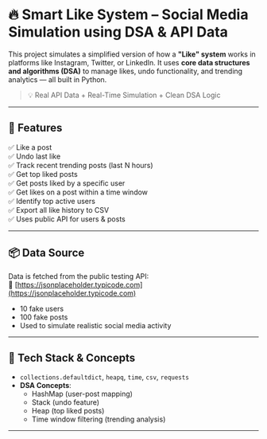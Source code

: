 # 🔥 Smart Like System – Social Media Simulation using DSA & API Data

This project simulates a simplified version of how a **"Like" system** works in platforms like Instagram, Twitter, or LinkedIn. It uses **core data structures and algorithms (DSA)** to manage likes, undo functionality, and trending analytics — all built in Python.

> 💡 Real API Data + Real-Time Simulation + Clean DSA Logic

---

## 📌 Features

✅ Like a post  
✅ Undo last like  
✅ Track recent trending posts (last N hours)  
✅ Get top liked posts  
✅ Get posts liked by a specific user  
✅ Get likes on a post within a time window  
✅ Identify top active users  
✅ Export all like history to CSV  
✅ Uses public API for users & posts

---

## 📦 Data Source

Data is fetched from the public testing API:  
🔗 [https://jsonplaceholder.typicode.com](https://jsonplaceholder.typicode.com)

- 10 fake users  
- 100 fake posts  
- Used to simulate realistic social media activity

---

## 🧠 Tech Stack & Concepts


- `collections.defaultdict`, `heapq`, `time`, `csv`, `requests`
- **DSA Concepts**:
  - HashMap (user-post mapping)
  - Stack (undo feature)
  - Heap (top liked posts)
  - Time window filtering (trending analysis)

---

